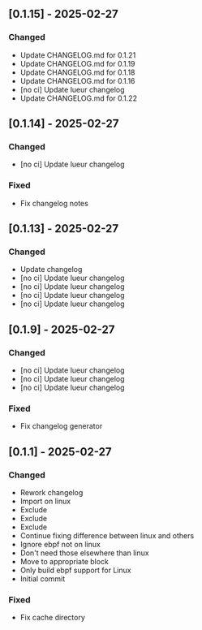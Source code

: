 ## [0.1.15] - 2025-02-27

### Changed

- Update CHANGELOG.md for 0.1.21
- Update CHANGELOG.md for 0.1.19
- Update CHANGELOG.md for 0.1.18
- Update CHANGELOG.md for 0.1.16
- [no ci] Update lueur changelog
- Update CHANGELOG.md for 0.1.22

## [0.1.14] - 2025-02-27

### Changed

- [no ci] Update lueur changelog

### Fixed

- Fix changelog notes

## [0.1.13] - 2025-02-27

### Changed

- Update changelog
- [no ci] Update lueur changelog
- [no ci] Update lueur changelog
- [no ci] Update lueur changelog
- [no ci] Update lueur changelog

## [0.1.9] - 2025-02-27

### Changed

- [no ci] Update lueur changelog
- [no ci] Update lueur changelog
- [no ci] Update lueur changelog

### Fixed

- Fix changelog generator

## [0.1.1] - 2025-02-27

### Changed

- Rework changelog
- Import on linux
- Exclude
- Exclude
- Exclude
- Continue fixing difference between linux and others
- Ignore ebpf not on linux
- Don't need those elsewhere than linux
- Move to appropriate block
- Only build ebpf support for Linux
- Initial commit

### Fixed

- Fix cache directory

